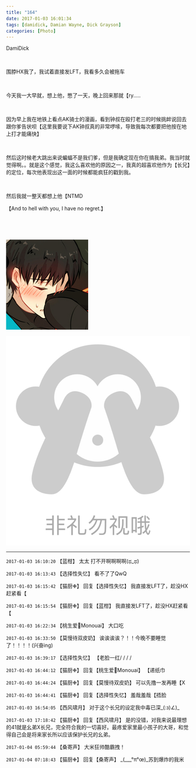 ```yaml
---
title: "164"
date: 2017-01-03 16:01:34
tags: [damidick, Damian Wayne, Dick Grayson]
categories: [Photo]
---
```


<p>DamiDick</p> 
<p>&nbsp;<br /></p> 
<p>围脖HX我了，我试着直接发LFT，我看多久会被拖车<br /></p> 
<p>&nbsp;<br /></p> 
<p>今天我一大早就，想上他，憋了一天，晚上回来那就【ry.....</p> 
<p>&nbsp;<br /></p> 
<p>因为早上我在地铁上看点AK骑士的漫画，看到钟叔在殴打老三的时候挑衅说回去跟你爹告状呗【这里我要说下AK钟叔真的非常啰嗦，导致我每次都要把他按在地上打才能痛快】</p> 
<p>&nbsp;<br /></p> 
<p>然后这时候老大跳出来说蝙蝠不是我们爹，但是我确定现在你在搞我弟。我当时就觉得啊。。就是这个感觉，我这么喜欢他的原因之一，我真的超喜欢他作为【长兄】的定位，每次他表现出这一面的时候都能疯狂的戳到我。</p> 
<p>&nbsp;<br /></p> 
<p>然后我就一整天都想上他【NTMD</p> 
<p>【And to hell with you, I have no regret.】<br /></p> 
<p>&nbsp;<br /></p> 
<p><br /></p>

![](https://raw.githubusercontent.com/alicewish/meowchain247/master/img_cVZNdzJtQk9JV2R0UmJxTndwby9PM3JOMjdQZThmdFY1ZGhjOVFkV0NyMzM5MVhJMWpsYUt3PT0.jpg)

![](https://raw.githubusercontent.com/alicewish/meowchain247/master/img_cVZNdzJtQk9JV2M1akRtZFVJUkp6MHRTZTBBMy95emxTbEFRSXZmTDlvdUIrbjNZRmFBcWpBPT0.jpg)

---

`2017-01-03 16:10:20` 【蓝柑】 太太 打不开啊啊啊啊(ಥ\_ಥ)

`2017-01-03 16:13:43` 【选择性失忆】 看不了了QwQ

`2017-01-03 16:15:42` 【猫厨✙】 回复【选择性失忆】 我直接发LFT了，趁没HX赶紧看【

`2017-01-03 16:15:54` 【猫厨✙】 回复【蓝柑】 我直接发LFT了，趁没HX赶紧看【

`2017-01-03 16:22:34` 【桃生爱🍑Monouai】 大口吃

`2017-01-03 16:33:50` 【莫慢待双皮奶】 诶诶诶诶？！！今晚不要睡觉了！！！！(兴奋ing)

`2017-01-03 16:39:17` 【选择性失忆】 【老脸一红/ / / /

`2017-01-03 16:44:12` 【猫厨✙】 回复【桃生爱🍑Monouai】 【递纸巾

`2017-01-03 16:44:24` 【猫厨✙】 回复【莫慢待双皮奶】 可以先撸一发再睡【X

`2017-01-03 16:44:41` 【猫厨✙】 回复【选择性失忆】 羞哉羞哉【捂脸

`2017-01-03 16:54:05` 【西风啸月】 对于这个长兄的设定我中毒已深\_(:з)∠)\_

`2017-01-03 17:18:42` 【猫厨✙】 回复【西风啸月】 是的没错，对我来说最理想的41就是幺弟X长兄，完全符合我的一切喜好。最疼爱家里最小孩子的大哥，和觉得自己会是将来家长所以应该保护长兄的幺弟。

`2017-01-04 05:59:44` 【桑寄声】 大米狂帅酷霸拽！

`2017-01-04 07:18:43` 【猫厨✙】 回复【桑寄声】 \_(\_\_\_°π°œ)\_苏到爆炸的我米
